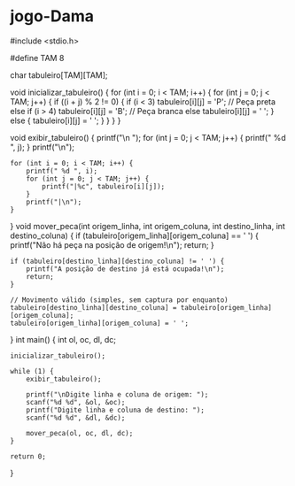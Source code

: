 # jogo-Dama
#include <stdio.h>

#define TAM 8

char tabuleiro[TAM][TAM];

void inicializar_tabuleiro() {
    for (int i = 0; i < TAM; i++) {
        for (int j = 0; j < TAM; j++) {
            if ((i + j) % 2 != 0) {
                if (i < 3)
                    tabuleiro[i][j] = 'P'; // Peça preta
                else if (i > 4)
                    tabuleiro[i][j] = 'B'; // Peça branca
                else
                    tabuleiro[i][j] = ' ';
            } else {
                tabuleiro[i][j] = ' ';
            }
        }
    }
}

void exibir_tabuleiro() {
    printf("\n   ");
    for (int j = 0; j < TAM; j++) {
        printf(" %d ", j);
    }
    printf("\n");

    for (int i = 0; i < TAM; i++) {
        printf(" %d ", i);
        for (int j = 0; j < TAM; j++) {
            printf("|%c", tabuleiro[i][j]);
        }
        printf("|\n");
    }
}
void mover_peca(int origem_linha, int origem_coluna, int destino_linha, int destino_coluna) {
    if (tabuleiro[origem_linha][origem_coluna] == ' ') {
        printf("Não há peça na posição de origem!\n");
        return;
    }

    if (tabuleiro[destino_linha][destino_coluna] != ' ') {
        printf("A posição de destino já está ocupada!\n");
        return;
    }

    // Movimento válido (simples, sem captura por enquanto)
    tabuleiro[destino_linha][destino_coluna] = tabuleiro[origem_linha][origem_coluna];
    tabuleiro[origem_linha][origem_coluna] = ' ';
}
int main() {
    int ol, oc, dl, dc;

    inicializar_tabuleiro();

    while (1) {
        exibir_tabuleiro();

        printf("\nDigite linha e coluna de origem: ");
        scanf("%d %d", &ol, &oc);
        printf("Digite linha e coluna de destino: ");
        scanf("%d %d", &dl, &dc);

        mover_peca(ol, oc, dl, dc);
    }

    return 0;
}

